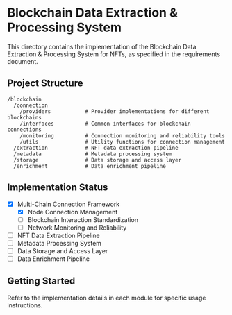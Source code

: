 # Blockchain Data Extraction & Processing System

This directory contains the implementation of the Blockchain Data Extraction & Processing System for NFTs, as specified in the requirements document.

## Project Structure

```
/blockchain
  /connection
    /providers           # Provider implementations for different blockchains
    /interfaces          # Common interfaces for blockchain connections
    /monitoring          # Connection monitoring and reliability tools
    /utils               # Utility functions for connection management
  /extraction            # NFT data extraction pipeline
  /metadata              # Metadata processing system
  /storage               # Data storage and access layer
  /enrichment            # Data enrichment pipeline
```

## Implementation Status

- [x] Multi-Chain Connection Framework
  - [x] Node Connection Management
  - [ ] Blockchain Interaction Standardization
  - [ ] Network Monitoring and Reliability
- [ ] NFT Data Extraction Pipeline
- [ ] Metadata Processing System
- [ ] Data Storage and Access Layer
- [ ] Data Enrichment Pipeline

## Getting Started

Refer to the implementation details in each module for specific usage instructions.